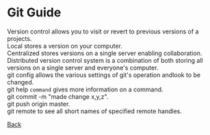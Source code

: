 # Git Guide  

Version control allows you to visit or revert to previous versions of a projects.  
Local stores a version on your computer.  
Centralized stores versions on a single server enabling collaboration.  
Distributed version control system is a combination of both storing all versions on a single server and everyone's computer.  
git config allows the various settings of git's operation andlook to be changed.  
git help `command` gives more information on a command.  
git commit -m "made change x,y,z".  
git push origin master.  
git remote to see all short names of specified remote handles.  

[Back](README.md) 
